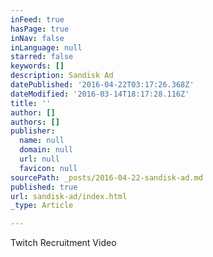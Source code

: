 ```yaml
---
inFeed: true
hasPage: true
inNav: false
inLanguage: null
starred: false
keywords: []
description: Sandisk Ad
datePublished: '2016-04-22T03:17:26.368Z'
dateModified: '2016-03-14T18:17:28.116Z'
title: ''
author: []
authors: []
publisher:
  name: null
  domain: null
  url: null
  favicon: null
sourcePath: _posts/2016-04-22-sandisk-ad.md
published: true
url: sandisk-ad/index.html
_type: Article

---
```

Twitch Recruitment Video
